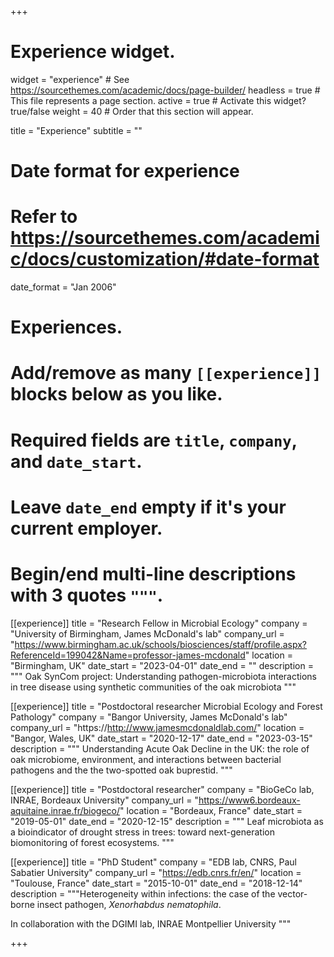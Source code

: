 +++
# Experience widget.
widget = "experience"  # See https://sourcethemes.com/academic/docs/page-builder/
headless = true  # This file represents a page section.
active = true  # Activate this widget? true/false
weight = 40  # Order that this section will appear.

title = "Experience"
subtitle = ""

# Date format for experience
#   Refer to https://sourcethemes.com/academic/docs/customization/#date-format
date_format = "Jan 2006"

# Experiences.
#   Add/remove as many `[[experience]]` blocks below as you like.
#   Required fields are `title`, `company`, and `date_start`.
#   Leave `date_end` empty if it's your current employer.
#   Begin/end multi-line descriptions with 3 quotes `"""`.
[[experience]]
  title = "Research Fellow in Microbial Ecology"
  company = "University of Birmingham, James McDonald's lab"
  company_url = "https://www.birmingham.ac.uk/schools/biosciences/staff/profile.aspx?ReferenceId=199042&Name=professor-james-mcdonald"
  location = "Birmingham, UK"
  date_start = "2023-04-01"
  date_end = ""
  description = """
  Oak SynCom project: Understanding pathogen-microbiota interactions in tree disease using synthetic communities of the oak microbiota
  """

[[experience]]
  title = "Postdoctoral researcher Microbial Ecology and Forest Pathology"
  company = "Bangor University, James McDonald's lab"
  company_url = "https://http://www.jamesmcdonaldlab.com/"
  location = "Bangor, Wales, UK"
  date_start = "2020-12-17"
  date_end = "2023-03-15"
  description = """
  Understanding Acute Oak Decline in the UK: the role of oak microbiome, environment, and interactions between bacterial pathogens and the the two-spotted oak buprestid.
  """
  
[[experience]]
  title = "Postdoctoral researcher"
  company = "BioGeCo lab, INRAE, Bordeaux University"
  company_url = "https://www6.bordeaux-aquitaine.inrae.fr/biogeco/"
  location = "Bordeaux, France"
  date_start = "2019-05-01"
  date_end = "2020-12-15"
  description = """
  Leaf microbiota as a bioindicator of drought stress in trees: toward next-generation biomonitoring of forest ecosystems.
  """

[[experience]]
  title = "PhD Student"
  company = "EDB lab, CNRS, Paul Sabatier University"
  company_url = "https://edb.cnrs.fr/en/"
  location = "Toulouse, France"
  date_start = "2015-10-01"
  date_end = "2018-12-14"
  description = """Heterogeneity within infections: the case of the vector-borne insect pathogen, *Xenorhabdus nematophila*. 
  
  In collaboration with the DGIMI lab, INRAE Montpellier University 
  """

+++
